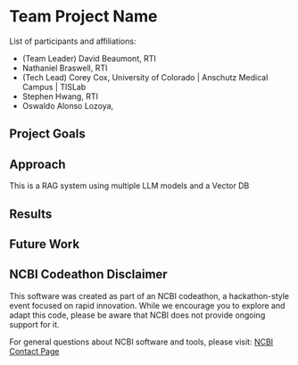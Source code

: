 # Team Project Name

List of participants and affiliations:
- (Team Leader) David Beaumont, RTI 
- Nathaniel Braswell, RTI
- (Tech Lead) Corey Cox, University of Colorado | Anschutz Medical Campus | TISLab
- Stephen Hwang, RTI
- Oswaldo Alonso Lozoya,  

## Project Goals

## Approach

This is a RAG system using multiple LLM models and a Vector DB

## Results

## Future Work

## NCBI Codeathon Disclaimer
This software was created as part of an NCBI codeathon, a hackathon-style event focused on rapid innovation. While we encourage you to explore and adapt this code, please be aware that NCBI does not provide ongoing support for it.

For general questions about NCBI software and tools, please visit: [NCBI Contact Page](https://www.ncbi.nlm.nih.gov/home/about/contact/)

